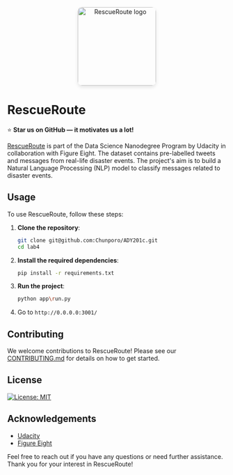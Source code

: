<div align="center">
    <a href="https://imgbb.com/">
        <img src="https://i.ibb.co/xDQ2php/Remove-bg-ai-1718529605312.png" alt="RescueRoute logo" title="RescueRoute" height="180" style="border-radius: 10px; box-shadow: 0 4px 8px rgba(0, 0, 0, 0.1);">
    </a>
</div>

# RescueRoute

:star: **Star us on GitHub — it motivates us a lot!**

[RescueRoute]() is part of the Data Science Nanodegree Program by Udacity in collaboration with Figure Eight. The dataset contains pre-labelled tweets and messages from real-life disaster events. The project's aim is to build a Natural Language Processing (NLP) model to classify messages related to disaster events.

## Usage

To use RescueRoute, follow these steps:

1. **Clone the repository**:
    ```sh
    git clone git@github.com:Chunporo/ADY201c.git
    cd lab4
    ```

2. **Install the required dependencies**:
    ```sh
    pip install -r requirements.txt
    ```

3. **Run the project**:
    ```sh
    python app\run.py
    ```
4. Go to ```http://0.0.0.0:3001/```

## Contributing

We welcome contributions to RescueRoute! Please see our [CONTRIBUTING.md](CONTRIBUTING.md) for details on how to get started.

<a name="license"></a>
## License
[![License: MIT](https://img.shields.io/badge/License-MIT-yellow.svg)](https://opensource.org/licenses/MIT)


## Acknowledgements

- [Udacity](https://www.udacity.com/)
- [Figure Eight](https://www.figure-eight.com/)

Feel free to reach out if you have any questions or need further assistance. Thank you for your interest in RescueRoute!
